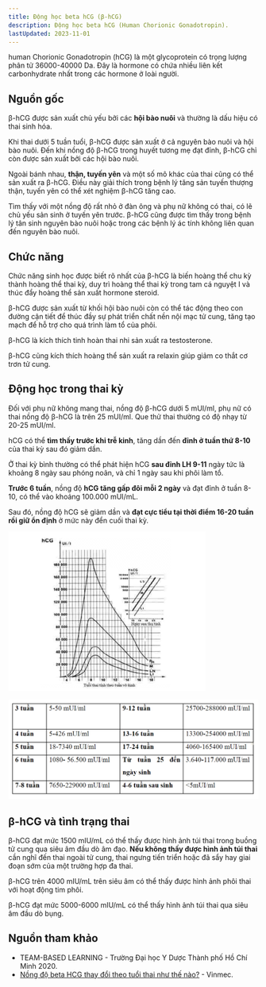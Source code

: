 ```yaml
---
title: Động học beta hCG (β-hCG)
description: Động học beta hCG (Human Chorionic Gonadotropin).
lastUpdated: 2023-11-01
---
```


human Chorionic Gonadotropin (hCG) là một glycoprotein có trọng lượng phân tử 36000-40000 Da. Đây là hormone
có chứa nhiều liên kết carbonhydrate nhất trong các hormone ở loài người.

## Nguồn gốc

β-hCG được sản xuất chủ yếu bởi các **hội bào nuôi** và thường là dấu hiệu có thai sinh hóa.

Khi thai dưới 5 tuần tuổi, β-hCG được sản xuất ở cả nguyên bào nuôi và hội bào nuôi. Đến khi nồng độ β-hCG trong huyết tương mẹ đạt đỉnh, β-hCG chỉ còn được sản xuất bởi các hội bào nuôi.

Ngoài bánh nhau, **thận, tuyến yên** và một số mô khác của thai cũng có thể sản xuất ra β-hCG. Điều này giải thích trong bệnh lý tăng sản tuyến thượng thận, tuyến yên có thể xét nghiệm β-hCG tăng cao.

Tìm thấy với một nồng độ rất nhỏ ở đàn ông và phụ nữ không có thai, có lẽ chủ yếu sản sinh ở tuyến yên trước. β-hCG cũng được tìm thấy trong bệnh lý tân sinh nguyên bào nuôi hoặc trong các bệnh lý ác tính không liên quan đến nguyên bào nuôi.

## Chức năng

Chức năng sinh học được biết rõ nhất của β-hCG là biến hoàng thể chu kỳ thành hoàng thể thai kỳ, duy trì hoàng thể thai kỳ trong tam cá nguyệt I và thúc đẩy hoàng thể sản xuất hormone steroid.

β-hCG được sản xuất từ khối hội bào nuôi còn có thể tác động theo con đường cận tiết để thúc đầy sự phát triển chất nền nội mạc tử cung, tăng tạo mạch để hỗ trợ cho quá trình làm tổ của phôi.

β-hCG là kích thích tinh hoàn thai nhi sản xuất ra testosterone.

β-hCG cũng kích thích hoàng thể sản xuất ra relaxin giúp giảm co thắt cơ trơn tử cung.

## Động học trong thai kỳ

Đối với phụ nữ không mang thai, nồng độ β-hCG dưới 5 mUI/ml, phụ nữ có thai nồng độ β-hCG là trên 25 mUI/ml. Que thử thai thường có độ nhạy từ 20-25 mUI/ml.

hCG có thể **tìm thấy trước khi trễ kinh**, tăng dần đến **đỉnh ở tuần thứ 8-10** của thai kỳ sau đó giảm dần.

Ở thai kỳ bình thường có thể phát hiện hCG **sau đỉnh LH 9-11** ngày tức là khoảng 8 ngày sau phóng noãn, và chỉ 1 ngày sau khi phôi làm tổ.

**Trước 6 tuần**, nồng độ **hCG tăng gấp đôi mỗi 2 ngày** và đạt đỉnh ở tuần 8-10, có thể vào khoảng 100.000 mUI/mL.

Sau đó, nồng độ hCG sẽ giảm dần và **đạt cực tiểu tại thời điểm 16-20 tuần rồi giữ ổn định** ở mức này đển cuối thai kỳ.

![Động học β-hCG](../../../assets/benh-hoc-san-khoa/dong-hoc-beta-hcg/dong-hoc-beta-hcg.png)

![Bảng nồng độ β-hCG](../../../assets/benh-hoc-san-khoa/dong-hoc-beta-hcg/bang-nong-do-beta-hcg.png)

## β-hCG và tình trạng thai

β-hCG đạt mức 1500 mIU/mL có thể thấy được hình ảnh túi thai trong buồng tử cung qua siêu âm đầu dò âm đạo. **Nếu không thấy được hình ảnh túi thai** cần nghĩ đến thai ngoài tử cung, thai ngưng tiến triển hoặc đã sẩy hay giai đoạn sớm của một trường hợp đa thai.

β-hCG trên 4000 mIU/mL trên siêu âm có thể thấy được hình ảnh phôi thai với hoạt động tim phôi.

β-hCG đạt mức 5000-6000 mIU/mL có thể thấy hình ảnh túi thai qua siêu âm đầu dò bụng.

## Nguồn tham khảo

- TEAM-BASED LEARNING - Trường Đại học Y Dược Thành phố Hồ Chí Minh 2020.
- [Nồng độ beta HCG thay đổi theo tuổi thai như thế nào?](https://www.vinmec.com/vi/tin-tuc/thong-tin-suc-khoe/san-phu-khoa-va-ho-tro-sinh-san/nong-do-beta-hcg-thay-doi-theo-tuoi-thai-nhu-nao/) - Vinmec.
